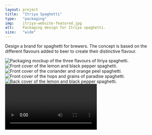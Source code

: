 ```yaml
---
layout: project
title:  "Itriya Spaghetti"
type:	"packaging"
img:    itriya-website-featured.jpg
alt:	Packaging design for Itriya spaghetti. 
size:   "wide"
---
```

Design a brand for spaghetti for brewers. The concept is based on the different flavours added to beer to create their distinctive flavour.

<div class="gallery full">
	<img src="{{ site.baseurl }}/images/itriya/itriya-packages.jpg" alt="Packaging mockup of the three flavours of Itriya spaghetti.">
</div>

<div class="gallery full">
	<img src="{{ site.baseurl }}/images/itriya/itriya-lemon.jpg" alt="Front cover of the lemon and black pepper spaghetti.">
	<img src="{{ site.baseurl }}/images/itriya/itriya-coriander.jpg" alt="Front cover of the coriander and orange peel spaghetti.">
	<img src="{{ site.baseurl }}/images/itriya/itriya-hops.jpg" alt="Front cover of the hops and grains of paradise spaghetti.">
</div>

<div class="gallery full">
	<img src="{{ site.baseurl }}/images/itriya/itriya-lemon-back.jpg" alt="Back cover of the lemon and black pepper spaghetti.">
</div>

<video controls>
	<source src="{{ site.baseurl }}/images/itriya/itriya-spaghetti.mp4" type="video/mp4">
    <a href="{{ site.baseurl }}/images/itriya/itriya-spaghetti.mp4" class="player"><p>Itriya Spaghetti</p></a> 
</video>
